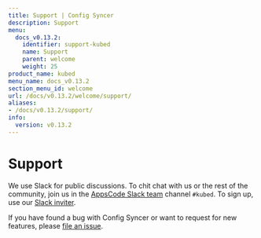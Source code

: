 ```yaml
---
title: Support | Config Syncer
description: Support
menu:
  docs_v0.13.2:
    identifier: support-kubed
    name: Support
    parent: welcome
    weight: 25
product_name: kubed
menu_name: docs_v0.13.2
section_menu_id: welcome
url: /docs/v0.13.2/welcome/support/
aliases:
- /docs/v0.13.2/support/
info:
  version: v0.13.2
---
```


# Support

We use Slack for public discussions. To chit chat with us or the rest of the community, join us in the [AppsCode Slack team](https://appscode.slack.com/messages/C6HSHCKBL/details/) channel `#kubed`. To sign up, use our [Slack inviter](https://slack.appscode.com/).

If you have found a bug with Config Syncer or want to request for new features, please [file an issue](https://github.com/kubeops/config-syncer/issues/new).
